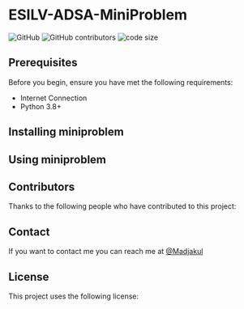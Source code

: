 # ESILV-ADSA-MiniProblem

![GitHub](https://img.shields.io/github/license/Madjakul/ESILV-ADSA-MiniProblem) ![GitHub contributors](https://img.shields.io/github/contributors/Madjakul/ESILV-ADSA-MiniProblem) ![code size](https://img.shields.io/github/languages/code-size/Madjakul/ESILV-ADSA-MiniProblem)

## Prerequisites

Before you begin, ensure you have met the following requirements:

* Internet Connection
* Python 3.8+

## Installing miniproblem

## Using miniproblem

## Contributors

Thanks to the following people who have contributed to this project:

## Contact
If you want to contact me you can reach me at [@Madjakul]

## License
This project uses the following license:

[@Madjakul]: https://twitter.com/Madjakul
